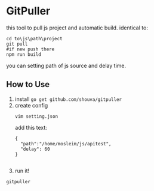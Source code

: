 # GitPuller
this tool to pull js project and automatic build. identical to:
```
cd to\js\path\project
git pull 
#if new push there
npm run build

```

you can setting path of js source and delay time.

## How to Use

  1. install
     ```go get github.com/shouva/gitpuller```
  2. create config
      ```
      vim setting.json
      ```
      add this text:
      ```
      {
        "path":"/home/mosleim/js/apitest",
        "delay": 60
      }
   
  3. run it!
  ```
  gitpuller
  ```
